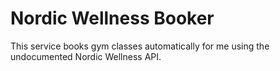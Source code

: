 # Nordic Wellness Booker

This service books gym classes automatically for me using the undocumented Nordic Wellness API.

